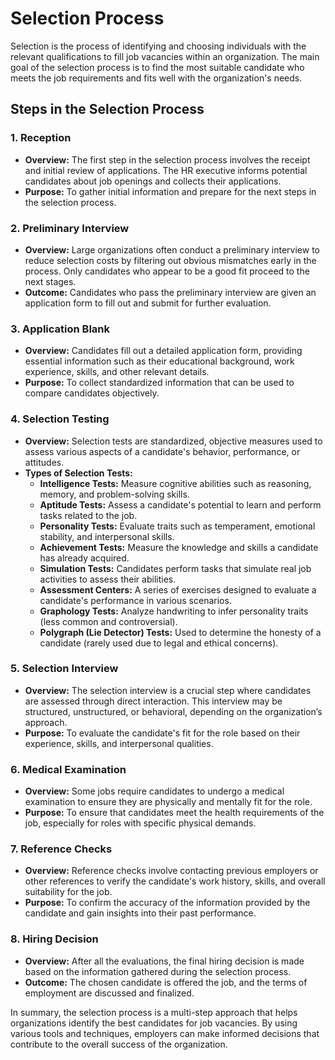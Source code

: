 # Selection Process

Selection is the process of identifying and choosing individuals with the relevant qualifications to fill job vacancies within an organization. The main goal of the selection process is to find the most suitable candidate who meets the job requirements and fits well with the organization's needs.

## Steps in the Selection Process

### 1. Reception

- **Overview:** The first step in the selection process involves the receipt and initial review of applications. The HR executive informs potential candidates about job openings and collects their applications.
- **Purpose:** To gather initial information and prepare for the next steps in the selection process.

### 2. Preliminary Interview

- **Overview:** Large organizations often conduct a preliminary interview to reduce selection costs by filtering out obvious mismatches early in the process. Only candidates who appear to be a good fit proceed to the next stages.
- **Outcome:** Candidates who pass the preliminary interview are given an application form to fill out and submit for further evaluation.

### 3. Application Blank

- **Overview:** Candidates fill out a detailed application form, providing essential information such as their educational background, work experience, skills, and other relevant details.
- **Purpose:** To collect standardized information that can be used to compare candidates objectively.

### 4. Selection Testing

- **Overview:** Selection tests are standardized, objective measures used to assess various aspects of a candidate's behavior, performance, or attitudes.
- **Types of Selection Tests:**
  - **Intelligence Tests:** Measure cognitive abilities such as reasoning, memory, and problem-solving skills.
  - **Aptitude Tests:** Assess a candidate's potential to learn and perform tasks related to the job.
  - **Personality Tests:** Evaluate traits such as temperament, emotional stability, and interpersonal skills.
  - **Achievement Tests:** Measure the knowledge and skills a candidate has already acquired.
  - **Simulation Tests:** Candidates perform tasks that simulate real job activities to assess their abilities.
  - **Assessment Centers:** A series of exercises designed to evaluate a candidate's performance in various scenarios.
  - **Graphology Tests:** Analyze handwriting to infer personality traits (less common and controversial).
  - **Polygraph (Lie Detector) Tests:** Used to determine the honesty of a candidate (rarely used due to legal and ethical concerns).

### 5. Selection Interview

- **Overview:** The selection interview is a crucial step where candidates are assessed through direct interaction. This interview may be structured, unstructured, or behavioral, depending on the organization’s approach.
- **Purpose:** To evaluate the candidate's fit for the role based on their experience, skills, and interpersonal qualities.

### 6. Medical Examination

- **Overview:** Some jobs require candidates to undergo a medical examination to ensure they are physically and mentally fit for the role.
- **Purpose:** To ensure that candidates meet the health requirements of the job, especially for roles with specific physical demands.

### 7. Reference Checks

- **Overview:** Reference checks involve contacting previous employers or other references to verify the candidate's work history, skills, and overall suitability for the job.
- **Purpose:** To confirm the accuracy of the information provided by the candidate and gain insights into their past performance.

### 8. Hiring Decision

- **Overview:** After all the evaluations, the final hiring decision is made based on the information gathered during the selection process.
- **Outcome:** The chosen candidate is offered the job, and the terms of employment are discussed and finalized.

In summary, the selection process is a multi-step approach that helps organizations identify the best candidates for job vacancies. By using various tools and techniques, employers can make informed decisions that contribute to the overall success of the organization.



